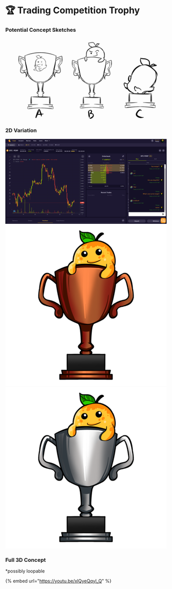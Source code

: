 # 🏆 Trading Competition Trophy

### Potential Concept Sketches

![](<../../.gitbook/assets/image (6) (1).png>)

### 2D Variation

![](<../../.gitbook/assets/image (12) (1) (1).png>)![](<../../.gitbook/assets/image (14) (1) (1).png>)![](<../../.gitbook/assets/image (13) (1) (1).png>)

### Full 3D Concept

\*possibly loopable&#x20;

{% embed url="https://youtu.be/xlQyeQqyl_Q" %}
